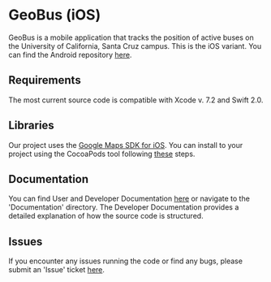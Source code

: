 # GeoBus (iOS)

GeoBus is a mobile application that tracks the position of active buses on the University of California, Santa Cruz campus. This is the iOS variant. You can find the Android repository [here](https://github.com/BusSquad/geobus-android).

Requirements
------------

The most current source code is compatible with Xcode v. 7.2 and Swift 2.0.

Libraries
---------

Our project uses the [Google Maps SDK for iOS](https://developers.google.com/maps/documentation/ios-sdk/intro). You can install to your project using the CocoaPods tool following [these](https://developers.google.com/maps/documentation/ios-sdk/start) steps.

Documentation
-------------

You can find User and Developer Documentation [here](https://github.com/BusSquad/geobus-ios/blob/master/documentation/User-Developer%20Documentation.pdf) or navigate to the 'Documentation' directory. The Developer Documentation provides a detailed explanation of how the source code is structured.

Issues
------

If you encounter any issues running the code or find any bugs, please submit an 'Issue' ticket [here](https://github.com/BusSquad/geobus-ios/issues).